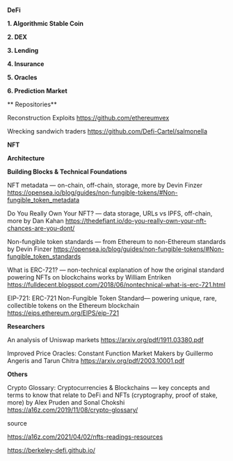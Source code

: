 **DeFi**

**1. Algorithmic Stable Coin**

**2. DEX**

**3. Lending**

**4. Insurance**

**5. Oracles**

**6. Prediction Market**

** Repositories**

Reconstruction Exploits
https://github.com/ethereumvex

Wrecking sandwich traders
https://github.com/Defi-Cartel/salmonella

**NFT**

**Architecture**

**Building Blocks & Technical Foundations**

NFT metadata — on-chain, off-chain, storage, more by Devin Finzer
https://opensea.io/blog/guides/non-fungible-tokens/#Non-fungible_token_metadata 

Do You Really Own Your NFT? — data storage, URLs vs IPFS, off-chain, more by Dan Kahan
https://thedefiant.io/do-you-really-own-your-nft-chances-are-you-dont/

Non-fungible token standards — from Ethereum to non-Ethereum standards by Devin Finzer
https://opensea.io/blog/guides/non-fungible-tokens/#Non-fungible_token_standards

What is ERC-721? — non-technical explanation of how the original standard powering NFTs on blockchains works by William Entriken
https://fulldecent.blogspot.com/2018/06/nontechnical-what-is-erc-721.html

EIP-721: ERC-721 Non-Fungible Token Standard— powering unique, rare, collectible tokens on the Ethereum blockchain
https://eips.ethereum.org/EIPS/eip-721

**Researchers**

An analysis of Uniswap markets
https://arxiv.org/pdf/1911.03380.pdf

Improved Price Oracles: Constant Function Market Makers by Guillermo Angeris and Tarun Chitra
https://arxiv.org/pdf/2003.10001.pdf 

**Others**

Crypto Glossary: Cryptocurrencies & Blockchains — key concepts and terms to know that relate to DeFi and NFTs (cryptography, proof of stake, more) by Alex Pruden and Sonal Chokshi
https://a16z.com/2019/11/08/crypto-glossary/ 

source

https://a16z.com/2021/04/02/nfts-readings-resources

https://berkeley-defi.github.io/


